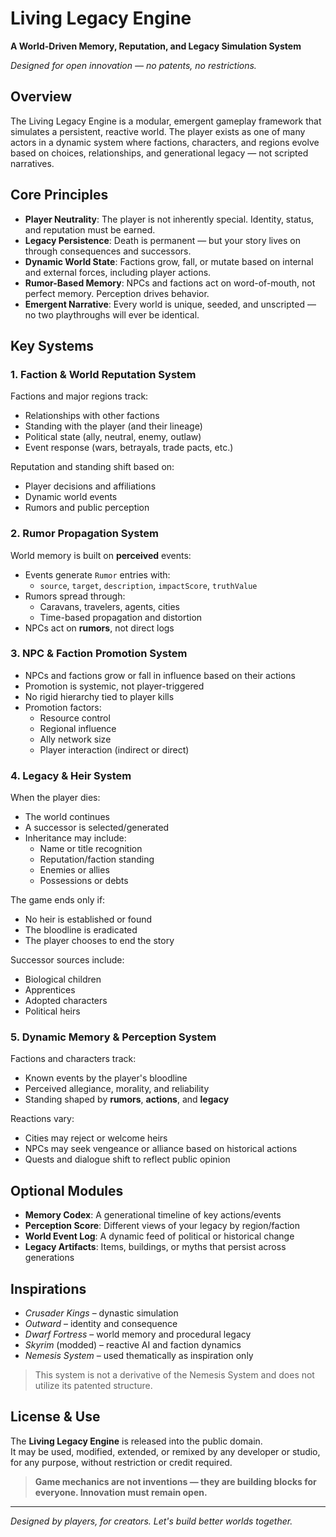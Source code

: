 # Living Legacy Engine
**A World-Driven Memory, Reputation, and Legacy Simulation System**

*Designed for open innovation — no patents, no restrictions.*

## Overview
The Living Legacy Engine is a modular, emergent gameplay framework that simulates a persistent, reactive world. The player exists as one of many actors in a dynamic system where factions, characters, and regions evolve based on choices, relationships, and generational legacy — not scripted narratives.

## Core Principles
- **Player Neutrality**: The player is not inherently special. Identity, status, and reputation must be earned.
- **Legacy Persistence**: Death is permanent — but your story lives on through consequences and successors.
- **Dynamic World State**: Factions grow, fall, or mutate based on internal and external forces, including player actions.
- **Rumor-Based Memory**: NPCs and factions act on word-of-mouth, not perfect memory. Perception drives behavior.
- **Emergent Narrative**: Every world is unique, seeded, and unscripted — no two playthroughs will ever be identical.

## Key Systems

### 1. Faction & World Reputation System
Factions and major regions track:
- Relationships with other factions
- Standing with the player (and their lineage)
- Political state (ally, neutral, enemy, outlaw)
- Event response (wars, betrayals, trade pacts, etc.)

Reputation and standing shift based on:
- Player decisions and affiliations
- Dynamic world events
- Rumors and public perception

### 2. Rumor Propagation System
World memory is built on **perceived** events:
- Events generate `Rumor` entries with:
  - `source`, `target`, `description`, `impactScore`, `truthValue`
- Rumors spread through:
  - Caravans, travelers, agents, cities
  - Time-based propagation and distortion
- NPCs act on **rumors**, not direct logs

### 3. NPC & Faction Promotion System
- NPCs and factions grow or fall in influence based on their actions
- Promotion is systemic, not player-triggered
- No rigid hierarchy tied to player kills
- Promotion factors:
  - Resource control
  - Regional influence
  - Ally network size
  - Player interaction (indirect or direct)

### 4. Legacy & Heir System
When the player dies:
- The world continues
- A successor is selected/generated
- Inheritance may include:
  - Name or title recognition
  - Reputation/faction standing
  - Enemies or allies
  - Possessions or debts

The game ends only if:
- No heir is established or found
- The bloodline is eradicated
- The player chooses to end the story

Successor sources include:
- Biological children
- Apprentices
- Adopted characters
- Political heirs

### 5. Dynamic Memory & Perception System
Factions and characters track:
- Known events by the player's bloodline
- Perceived allegiance, morality, and reliability
- Standing shaped by **rumors**, **actions**, and **legacy**

Reactions vary:
- Cities may reject or welcome heirs
- NPCs may seek vengeance or alliance based on historical actions
- Quests and dialogue shift to reflect public opinion

## Optional Modules

- **Memory Codex**: A generational timeline of key actions/events
- **Perception Score**: Different views of your legacy by region/faction
- **World Event Log**: A dynamic feed of political or historical change
- **Legacy Artifacts**: Items, buildings, or myths that persist across generations

## Inspirations
- *Crusader Kings* – dynastic simulation
- *Outward* – identity and consequence
- *Dwarf Fortress* – world memory and procedural legacy
- *Skyrim* (modded) – reactive AI and faction dynamics
- *Nemesis System* – used thematically as inspiration only

> This system is not a derivative of the Nemesis System and does not utilize its patented structure.

## License & Use
The **Living Legacy Engine** is released into the public domain.  
It may be used, modified, extended, or remixed by any developer or studio, for any purpose, without restriction or credit required.

> **Game mechanics are not inventions — they are building blocks for everyone. Innovation must remain open.**

---

*Designed by players, for creators. Let's build better worlds together.*
